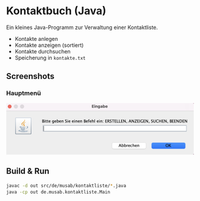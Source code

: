 # Kontaktbuch (Java)

Ein kleines Java-Programm zur Verwaltung einer Kontaktliste.  
- Kontakte anlegen  
- Kontakte anzeigen (sortiert)  
- Kontakte durchsuchen  
- Speicherung in `kontakte.txt`

## Screenshots

### Hauptmenü
![Hauptmenü](https://github.com/musabnwelli-dev/Kontaktbuch/blob/57187d3d4f35b332e7efd6e44227a0a22a18a697/Bildschirmfoto%202025-10-04%20um%2013.00.57.png)

## Build & Run
```bash
javac -d out src/de/musab/kontaktliste/*.java
java -cp out de.musab.kontaktliste.Main









